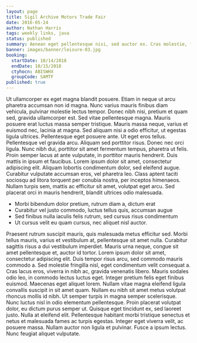 ```yaml
---
layout: page
title: Sigil Archive Motors Trade Fair
date: 2016-05-24
author: Nathan Harris
tags: weekly links, java
status: published
summary: Aenean eget pellentesque nisi, sed auctor ex. Cras molestie, felis.
banner: images/banner/leisure-03.jpg
booking:
  startDate: 10/14/2018
  endDate: 10/15/2018
  ctyhocn: ABISWHX
  groupCode: SAMTF
published: true
---
```

Ut ullamcorper ex eget magna blandit posuere. Etiam in neque ut arcu pharetra accumsan non id magna. Nunc varius mauris finibus diam vehicula, pulvinar molestie lectus tempor. Donec nibh nisi, pretium et quam sed, gravida ullamcorper est. Sed vitae pellentesque magna. Mauris posuere erat luctus massa semper tristique. Mauris massa neque, varius et euismod nec, lacinia at magna. Sed aliquam nisi a odio efficitur, ut egestas ligula ultrices. Pellentesque eget posuere ante. Ut eget eros tellus. Pellentesque vel gravida arcu. Aliquam sed porttitor risus. Donec nec orci ligula. Nunc nibh dui, porttitor sit amet fermentum tempus, pharetra ut felis. Proin semper lacus at ante vulputate, in porttitor mauris hendrerit.
Duis mattis in ipsum et faucibus. Lorem ipsum dolor sit amet, consectetur adipiscing elit. Aliquam lobortis condimentum dolor, sed eleifend augue. Curabitur vulputate accumsan eros, vel pharetra leo. Class aptent taciti sociosqu ad litora torquent per conubia nostra, per inceptos himenaeos. Nullam turpis sem, mattis ac efficitur sit amet, volutpat eget arcu. Sed placerat orci in mauris hendrerit, blandit ultrices odio malesuada.

* Morbi bibendum dolor pretium, rutrum diam a, dictum erat
* Curabitur vel justo commodo, luctus tellus quis, accumsan augue
* Sed finibus nulla iaculis felis rutrum, sed cursus risus condimentum
* Ut cursus velit eu quam cursus, nec aliquet nisl auctor.

Praesent rutrum suscipit mauris, quis malesuada metus efficitur sed. Morbi tellus mauris, varius et vestibulum at, pellentesque sit amet nulla. Curabitur sagittis risus a dui vestibulum imperdiet. Mauris urna neque, congue sit amet pellentesque et, auctor id tortor. Lorem ipsum dolor sit amet, consectetur adipiscing elit. Duis tempor risus arcu, sed commodo mauris commodo a. Sed molestie fringilla nisl, eget condimentum velit consequat a. Cras lacus eros, viverra in nibh ac, gravida venenatis libero. Mauris sodales odio leo, in commodo lectus luctus eget. Integer pretium felis eget finibus euismod.
Maecenas eget aliquet lorem. Nullam vitae magna eleifend ligula convallis suscipit in sit amet quam. Nullam eu nibh sit amet metus volutpat rhoncus mollis id nibh. Ut semper turpis in magna semper scelerisque. Nunc luctus nisl in odio elementum pellentesque. Proin placerat volutpat dolor, eu dictum purus semper ut. Quisque eget tincidunt ex, sed laoreet justo. Nulla at eleifend elit. Pellentesque habitant morbi tristique senectus et netus et malesuada fames ac turpis egestas. Integer eget viverra velit, ac posuere massa. Nullam auctor non ligula et pulvinar. Fusce a ipsum lectus. Nunc feugiat aliquet vulputate.
